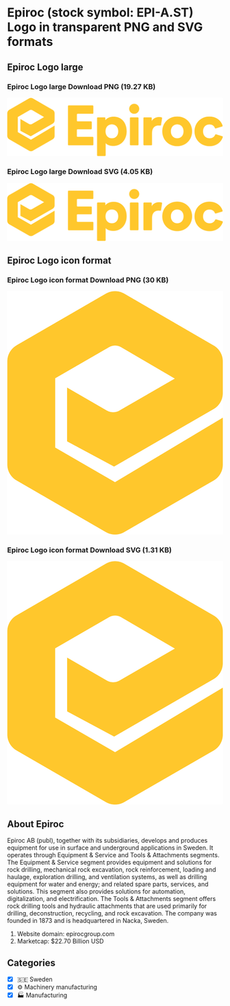 # Epiroc (stock symbol: EPI-A.ST) Logo in transparent PNG and SVG formats

## Epiroc Logo large

### Epiroc Logo large Download PNG (19.27 KB)

![Epiroc Logo large Download PNG (19.27 KB)](/img/orig/EPI-A.ST_BIG-0a5d7a3e.png)

### Epiroc Logo large Download SVG (4.05 KB)

![Epiroc Logo large Download SVG (4.05 KB)](/img/orig/EPI-A.ST_BIG-7f274d8d.svg)

## Epiroc Logo icon format

### Epiroc Logo icon format Download PNG (30 KB)

![Epiroc Logo icon format Download PNG (30 KB)](/img/orig/EPI-A.ST-d5c3e5c0.png)

### Epiroc Logo icon format Download SVG (1.31 KB)

![Epiroc Logo icon format Download SVG (1.31 KB)](/img/orig/EPI-A.ST-9eb1dafb.svg)

## About Epiroc

Epiroc AB (publ), together with its subsidiaries, develops and produces equipment for use in surface and underground applications in Sweden. It operates through Equipment & Service and Tools & Attachments segments. The Equipment & Service segment provides equipment and solutions for rock drilling, mechanical rock excavation, rock reinforcement, loading and haulage, exploration drilling, and ventilation systems, as well as drilling equipment for water and energy; and related spare parts, services, and solutions. This segment also provides solutions for automation, digitalization, and electrification. The Tools & Attachments segment offers rock drilling tools and hydraulic attachments that are used primarily for drilling, deconstruction, recycling, and rock excavation. The company was founded in 1873 and is headquartered in Nacka, Sweden.

1. Website domain: epirocgroup.com
2. Marketcap: $22.70 Billion USD


## Categories
- [x] 🇸🇪 Sweden
- [x] ⚙️ Machinery manufacturing
- [x] 🏭 Manufacturing
